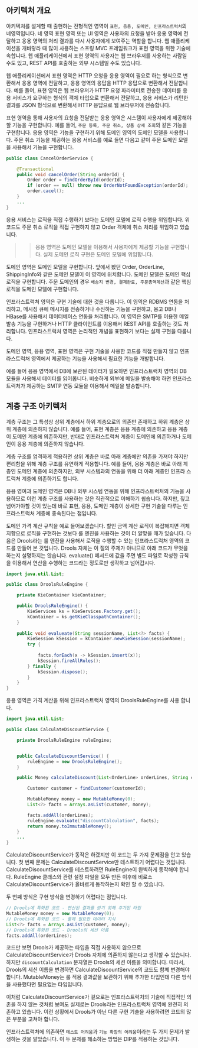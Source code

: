 ## 아키텍처 개요

아키텍처를 설계할 때 출현하는 전형적인 영역이 `표현, 응용, 도메인, 인프라스트럭처`의 네영역입니다. 네 영역 표현 영역 또는 UI 영역은 사용자의 요청을 받아 응용 영역에 전달하고 응용 영역의 처리 결과를 다시 사용자에게 보여주는 역할을 합니다. 웹 애플리케이션을 개바랗라 때 많이 사용하는 스프링 MVC 프레임워크가 표현 영역을 위한 기술에 속합니다. 웹 애플리케이션에서 표현 영역의 사용자는 웹 브라우저를 사용하는 사람일 수도 있고, REST API를 호출하는 외부 시스템일 수도 있습니다.

웹 애플리케이션에서 표현 영역은 HTTP 요청을 응용 영역이 필요로 하는 형식으로 변환해서 응용 영역에 전달하고, 응용 영역의 응답을 HTTP 응답으로 변환해서 전달합니다. 예를 들어, 표현 영역은 웹 브라우저가 HTTP 요청 파라미터로 전송한 데이터를 응용 서비스가 요구하는 형식의 객체 타입으로 변환해서 전달하고, 응용 서비스가 리턴한 결과를 JSON 형식으로 변환해서 HTTP 응답으로 웹 브라우저에 전송합니다.

표현 영역을 통해 사용자의 요청을 전달받는 응용 영역은 시스템이 사용자에게 제공해야 할 기능을 구현합니다. 예를 들어, `주문 등록, 주문 취소, 상품 상세 조회`와 같은 기능을 구현합니다. 응용 영역은 기능을 구현하기 위해 도메인 영역의 도메인 모델을 사용합니다. 주문 취소 기능을 제공하는 응용 서비스를 예로 들면 다음고 같이 주문 도메인 모델을 사용해서 기능을 구현합니다.

```java
public class CancelOrderService {

    @Transactional
    public void cancelOrder(String orderId) {
        Order order = findOrderById(orderId);
        if (order == null) throw new OrderNotFoundException(orderId);
        order.cacel();
    }
    ...
}
```

응용 서비스는 로직을 직접 수행하기 보다는 도메인 모델에 로직 수행을 위임합니다. 위 코드도 주문 취소 로직을 직접 구현하지 않고 Order 객체에 취소 처리를 위임하고 있습니다.

>> 응용 영역은 도메인 모델을 이용해서 사용자에게 제공할 기능을 구현합니다. 실제 도메인 로직 구현은 도메인 모델에 위임합니다.

도메인 영역은 도메인 모델을 구현합니다. 앞에서 봤던 Order, OrderLine, ShippingInfo와 같은 도메인 모델이 이 영역에 위치합니다. 도메인 모델은 도메인 핵심 로직을 구현합니다. 주문 도메인의 경우 `배송지 변경, 결제완료, 주문총액계산`과 같은 핵심 로직을 도메인 모델에 구현합니다.

인프라스트럭쳐 영역은 구현 기술에 대한 것을 다룹니다. 이 영역은 RDBMS 연동을 처리하고, 메시징 큐에 메시지를 전송하거나 수신하는 기능을 구현하고, 몽고 DB나 HBase를 사용해서 데이터베이스 연동을 처리합니다. 이 영역은 SMTP를 이용한 메일발송 기능을 구현하거나 HTTP 클라이언트를 이용해서 REST API를 호출하는 것도 처리합니다. 인프라스트럭처 영역은 논리적인 개념을 표현하기 보다는 실제 구현을 다룹니다.

도메인 영역, 응용 영역, 표현 영역은 구현 기술을 사용한 코드를 직접 만들지 않고 인프라스트럭처 영역에서 제공하는 기능을 사용해서 필요한 기능을 개발합니다.

예를 들어 응용 영역에서 DB에 보관된 데이터가 필요하면 인프라스트럭처 영역의 DB 모듈을 사용해서 데이터를 읽어옵니다. 비슷하게 외부에 메일을 발송해야 하면 인프라스트럭처가 제공하는 SMTP 연동 모듈을 이용해서 메일을 발송합니다.

## 계층 구조 아키텍처

계층 구조는 그 특성상 상위 계층에서 하위 계층으로의 의존만 존재하고 하위 계층은 상위 계층에 의존하지 않습니다. 예를 들어, 표현 계층은 응용 계층에 의존하고 응용 계층이 도메인 계층에 의존하지만, 반대로 인프라스트럭처 계층이 도메인에 의존하거나 도메인이 응용 계층에 의존하지 않습니다.

계층 구조를 엄격하게 적용하면 상위 계층은 바로 아래 계층에만 의존을 가져야 하지만 편리함을 위해 계층 구조를 유연하게 적용합니다. 예를 들어, 응용 계층은 바로 아래 계층인 도메인 계층에 의존하지만, 외부 시스템과의 연동을 위해 더 아래 계층인 인프라 스트럭처 계층에 의존하기도 합니다.

응용 영여과 도메인 영역은 DB나 외부 시스템 연동을 위해 인프라스트럭처의 기능을 사용하므로 이런 계층 구조를 사용하는 것은 직관적으로 이해하기 쉽습니다. 하지만, 짚고 넘어가야할 것이 있는데 바로 표현, 응용, 도메인 계층이 상세한 구현 기술을 다루는 인프라스트럭처 계층에 종속된다는 점입니다.

도메인 가격 계산 규칙을 예로 들어보겠습니다. 할인 금액 계산 로직이 복잡해지면 객체 지향으로 로직을 구현하는 것보다 룰 엔진을 사용하는 것이 더 알맞을 때가 있습니다. 다음은 Drools라는 룰 엔진을 사용해서 로직을 수행할 수 있는 인프라스트럭처 영역의 코드를 만들어 본 것입니다. Drools 자체는 이 절의 주제가 아니므로 아래 코드가 무엇을 하는지 설명하지는 않습니다. evaluate() 메서드에 값을 주면 별도 파일로 작성한 규칙을 이용해서 연산을 수행하는 코드라는 정도로만 생각하고 넘어갑시다.

```java
import java.util.List;

public class DroolsRuleEngine {

    private KieContainer kieContainer;

    public DroolsRuleEngine() {
        KieServices ks = KieServices.Factory.get();
        kContainer = ks.getKieClasspathContainer();
    }
    
    public void evalueate(String sessionName, List<?> facts) {
        KieSession kSession = kContainer.newKieSession(sessionName);
        try {
            
            facts.forEach(x -> kSession.insert(x));
            kSession.fireAllRules();
        } finally {
            kSession.dispose();
        }
    }
}
```

응용 영역은 가격 계산을 위해 인프라스트럭처 영역의 DroolsRuleEngine를 사용 합니다.

```java
import java.util.List;

public class CalculateDiscountService {

    private DroolsRuleEngine ruleEngine;


    public CalculateDiscountService() {
        ruleEngine = new DroolsRuleEngine();
    }

    public Money calculateDiscount(List<OrderLine> orderLines, String customerId) {

        Customer customer = findCustomer(customerId);

        MutableMoney money = new MutableMoney(0);
        List<?> facts = Arrays.asList(customer, money);

        facts.addAll(orderLines);
        ruleEngine.evaluate("discountCalculation", facts);
        return money.toImmutableMoney();
    }
    ...
}
```

CalculateDiscountService가 동작은 하겠지만 이 코드는 두 가지 문제점을 안고 있습니다. 첫 번째 문제는 CalculateDiscountService만 테스트하기 어렵다는 것입니다. CalculateDiscountService를 테스트하려면 RuleEngine이 완벽하게 동작해야 합니다. RuleEngine 클래스와 관련 설정 파일을 모두 만든 이후에 비로소 CalculateDiscountService가 올바르게 동작하는지 확인 할 수 있습니다.

두 번째 방식은 구현 방식을 변경하기 어렵다는 점입니다.

```java
// Drools에 특화된 코드 - 연산된 결과를 받기 위해 추가된 타입
MutableMoney money = new MutableMoney(0);
// Drools에 특화된 코드 - 룰에 필요한 데이터 지식
List<?> facts = Arrays.asList(customer, money);
// Drools에 특화된 코드 - Drools의 세션 이름
facts.addAll(orderLines);
```

코드만 보면 Drools가 제공하는 타입을 직접 사용하지 않으므로 CalculateDiscountService가 Drools 자체에 의존하지 않는다고 생각할 수 있습니다. 하지만 `discountCalculation` 문자열은 Drools의 세션 이름을 의미합니다. 따라서, Drools의 세션 이름을 변경하면 CalculateDiscountService의 코드도 함꼐 변경해야 합니다. MutableMoney는 룰 적용 결과값을 보관하기 위해 추가한 타입인데 다른 방식을 사용했다면 필요없는 타입입니다.

이처럼 CalculateDiscountService가 겉으로는 인프라스트럭처의 기술에 직접적인 의존을 하지 않는 것처럼 보여도 실제로는 Drools라는 인프라스트럭처 영역에 완전히 의존하고 있습니다. 이런 상황에서 Drools가 아닌 다른 구현 기술을 사용하려면 코드의 많은 부분을 고쳐야 합니다.

인프라스트럭처에 의존하면 `테스트 어려움`과 `기능 확장의 어려움`이라는 두 가지 문제가 발생하는 것을 알았습니다. 이 두 문제를 해소하는 방법은 DIP를 적용하는 것입니다.
